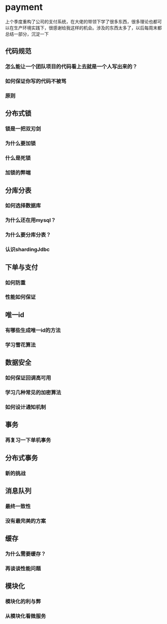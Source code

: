 # payment
上个季度重构了公司的支付系统，在大佬的带领下学了很多东西，很多理论也都可以在生产环境实践下，很感谢给我这样的机会。涉及的东西太多了，以后每周末都总结一部分，沉淀一下

## 代码规范

### 怎么能让一个团队项目的代码看上去就是一个人写出来的？

### 如何保证你写的代码不被骂

### 原则

## 分布式锁

### 锁是一把双刃剑

### 为什么要加锁

### 什么是死锁

### 加锁的弊端


## 分库分表

### 如何选择数据库

### 为什么还在用mysql？

### 为什么要分库分表？

### 认识shardingJdbc


## 下单与支付

### 如何防重

### 性能如何保证


## 唯一id

### 有哪些生成唯一id的方法

### 学习雪花算法


##  数据安全

### 如何保证回调高可用

### 学习几种常见的加密算法

### 如何设计通知机制


## 事务

### 再复习一下单机事务


## 分布式事务

### 新的挑战


## 消息队列

### 最终一致性

### 没有最完美的方案


## 缓存

### 为什么需要缓存？

### 再谈谈性能问题


## 模块化

### 模块化的利与弊

### 从模块化看微服务
